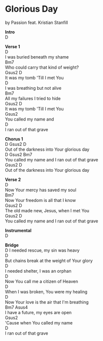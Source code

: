 # Glorious Day

by Passion feat. Kristian Stanfill

**Intro** \
    D
 
**Verse 1** \
      D \
I was buried beneath my shame \
          Bm7 \
Who could carry that kind of weight? \
          Gsus2            D \
It was my tomb 'Till I met You \
      D \
I was breathing but not alive \
       Bm7 \
All my failures I tried to hide \
          Gsus2            D \
It was my tomb 'Till I met You  \
              Gsus2 \
You called my name and \
                       D \
I ran out of that grave
 
**Chorus 1** \
D          Gsus2                           D \
Out of the darkness into Your glorious day \
D             Gsus2                            Bm7 \
You called my name and I ran out of that grave \
           Gsus2                          D \
Out of the darkness into Your glorious day
 
**Verse 2** \
         D \
Now Your mercy has saved my soul \
         Bm7 \
Now Your freedom is all that I know \
             Gsus2                  D \
The old made new, Jesus, when I met You \
              Gsus2                           D \
You called my name and I ran out of that grave
 
 
**Instrumental** \
      D
 
**Bridge** \
D
I needed rescue, my sin was heavy \
D \
But chains break at the weight of Your glory \
D \
I needed shelter, I was an orphan \
D \
Now You call me a citizen of Heaven \
D \
When I was broken, You were my healing \
D \
Now Your love is the air that I'm breathing \
Bm7              Asus4 \
I have a future, my eyes are open \
                          Gsus2 \
'Cause when You called my name \
                       D \
I ran out of that grave 
